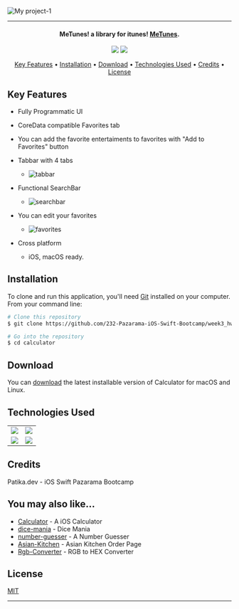 ![My project-1](https://user-images.githubusercontent.com/89473605/194935602-f4630294-f5f6-4f9d-8585-403729e49d3a.png)



<hr>
<h4 align="center">MeTunes! a library for itunes! <a href="https://github.com/232-Pazarama-iOS-Swift-Bootcamp/week3_hw3-asimcanyagiz" target="_blank">MeTunes</a>.</h4>

<p align="center">
  <img src="https://img.shields.io/github/commit-activity/y/232-Pazarama-iOS-Swift-Bootcamp/week3_hw3-asimcanyagiz">
  <img src="https://img.shields.io/github/license/232-Pazarama-iOS-Swift-Bootcamp/week3_hw3-asimcanyagiz">
</p>

<p align="center">
  <a href="#key-features">Key Features</a> •
  <a href="#installation">Installation</a> •
  <a href="#download">Download</a> •
  <a href="#technologies-used">Technologies Used</a> •
  <a href="#credits">Credits</a> •
  <a href="#license">License</a>
</p>

## Key Features

* Fully Programmatic UI
* CoreData compatible Favorites tab
* You can add the favorite entertaiments to favorites with "Add to Favorites" button
* Tabbar with 4 tabs
  - ![tabbar](https://user-images.githubusercontent.com/89473605/194938458-25b4765d-2200-44ce-84bb-5e8cb014a309.gif)
* Functional SearchBar
  - ![searchbar](https://user-images.githubusercontent.com/89473605/194938576-125f9a05-2ab0-4ac9-84ab-fd7aa9824693.gif)
* You can edit your favorites
  - ![favorites](https://user-images.githubusercontent.com/89473605/194938444-be9e3037-db7a-4297-a39e-d522eb342c8c.gif)

  
  
* Cross platform
  - iOS, macOS ready.

## Installation

To clone and run this application, you'll need [Git](https://git-scm.com) installed on your computer. From your command line:

```bash
# Clone this repository
$ git clone https://github.com/232-Pazarama-iOS-Swift-Bootcamp/week3_hw3-asimcanyagiz

# Go into the repository
$ cd calculator
```


## Download

You can [download](https://github.com/232-Pazarama-iOS-Swift-Bootcamp/week3_hw3-asimcanyagiz) the latest installable version of Calculator for macOS and Linux.

## Technologies Used

<table style"float:right;">
  <tr>
    <td><img src="https://img.shields.io/badge/Swift-FA7343?style=for-the-badge&logo=swift&logoColor=white"/></td>
    <td><img src="https://img.shields.io/badge/Xcode-007ACC?style=for-the-badge&logo=Xcode&logoColor=white"></td>
  </tr>
  <tr>
    <td><img src="https://img.shields.io/badge/GitHub-100000?style=for-the-badge&logo=github&logoColor=white"/></td>
    <td><img src="https://img.shields.io/badge/GIT-E44C30?style=for-the-badge&logo=git&logoColor=white"/></td>
  </tr>
</table>

## Credits

Patika.dev - iOS Swift Pazarama Bootcamp

## You may also like...

- [Calculator](https://github.com/asimcanyagiz/iOS-Bootcamp-Week1) - A iOS Calculator
- [dice-mania](https://github.com/asimcanyagiz/dice-mania) - Dice Mania
- [number-guesser](https://github.com/asimcanyagiz/number-guesser) - A Number Guesser
- [Asian-Kitchen](https://github.com/asimcanyagiz/asian-kitchen) - Asian Kitchen Order Page
- [Rgb-Converter](https://github.com/asimcanyagiz/RGB-Converter) - RGB to HEX Converter

## License

[MIT](https://choosealicense.com/licenses/mit)

---
